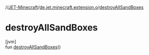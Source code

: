 //[JET-Minecraft](../../index.md)/[de.jet.minecraft.extension.o](index.md)/[destroyAllSandBoxes](destroy-all-sand-boxes.md)

# destroyAllSandBoxes

[jvm]\
fun [destroyAllSandBoxes](destroy-all-sand-boxes.md)()
